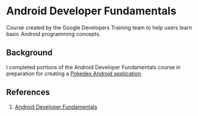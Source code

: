 # Android Developer Fundamentals
Course created by the Google Developers Training team to help users learn basic Android programming concepts.

## Background
I completed portions of the Android Developer Fundamentals course in preparation for creating a [Pokedex Android application](https://github.com/algtan/CS50x-pokedex).

## References
1. [Android Developer Fundamentals](https://developer.android.com/courses/fundamentals-training/overview-v2)
